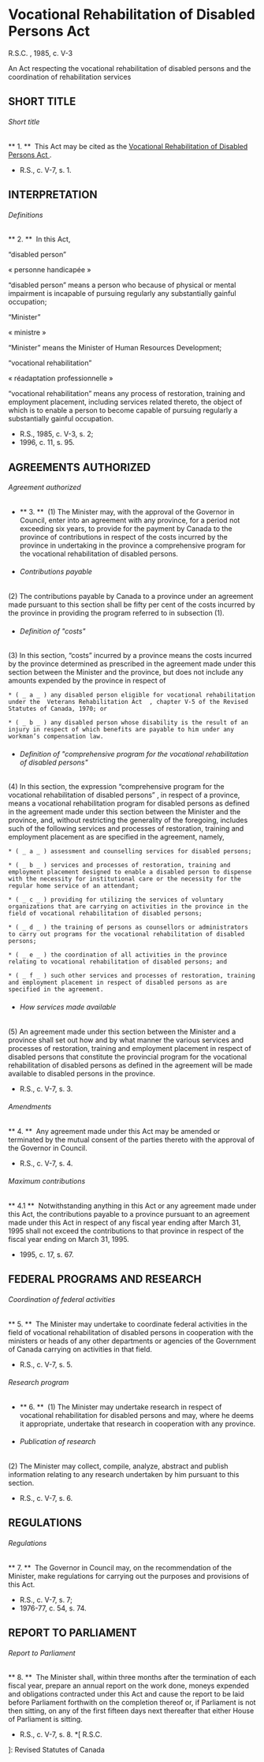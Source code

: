 #  Vocational Rehabilitation of Disabled Persons Act

R.S.C.  , 1985, c. V-3

An Act respecting the vocational rehabilitation of disabled persons and the
coordination of rehabilitation services

##  SHORT TITLE

######  Short title

** 1\. **  This Act may be cited as the  [ Vocational Rehabilitation of Disabled Persons Act ](/eng/acts/V-3) . 

  * R.S., c. V-7, s. 1. 

##  INTERPRETATION

######  Definitions

** 2\. **  In this Act, 

“disabled person”

« personne handicapée »

    

“disabled person”  means a person who because of physical or mental impairment
is incapable of pursuing regularly any substantially gainful occupation;

“Minister”

« ministre »

    

“Minister”  means the Minister of Human Resources Development;

“vocational rehabilitation”

« réadaptation professionnelle »

    

“vocational rehabilitation”  means any process of restoration, training and
employment placement, including services related thereto, the object of which
is to enable a person to become capable of pursuing regularly a substantially
gainful occupation.

  * R.S., 1985, c. V-3, s. 2; 
  * 1996, c. 11, s. 95. 

##  AGREEMENTS AUTHORIZED

######  Agreement authorized

  * ** 3\. **  (1) The Minister may, with the approval of the Governor in Council, enter into an agreement with any province, for a period not exceeding six years, to provide for the payment by Canada to the province of contributions in respect of the costs incurred by the province in undertaking in the province a comprehensive program for the vocational rehabilitation of disabled persons. 

  * ######  Contributions payable 

(2) The contributions payable by Canada to a province under an agreement made
pursuant to this section shall be fifty per cent of the costs incurred by the
province in providing the program referred to in subsection (1).

  * ######  Definition of "costs" 

(3) In this section,  “costs”  incurred by a province means the costs incurred
by the province determined as prescribed in the agreement made under this
section between the Minister and the province, but does not include any
amounts expended by the province in respect of

    * ( _ a _ ) any disabled person eligible for vocational rehabilitation under the  Veterans Rehabilitation Act  , chapter V-5 of the Revised Statutes of Canada, 1970; or 

    * ( _ b _ ) any disabled person whose disability is the result of an injury in respect of which benefits are payable to him under any workman’s compensation law. 

  * ######  Definition of "comprehensive program for the vocational rehabilitation of disabled persons" 

(4) In this section, the expression  “comprehensive program for the vocational
rehabilitation of disabled persons”  , in respect of a province, means a
vocational rehabilitation program for disabled persons as defined in the
agreement made under this section between the Minister and the province, and,
without restricting the generality of the foregoing, includes such of the
following services and processes of restoration, training and employment
placement as are specified in the agreement, namely,

    * ( _ a _ ) assessment and counselling services for disabled persons; 

    * ( _ b _ ) services and processes of restoration, training and employment placement designed to enable a disabled person to dispense with the necessity for institutional care or the necessity for the regular home service of an attendant; 

    * ( _ c _ ) providing for utilizing the services of voluntary organizations that are carrying on activities in the province in the field of vocational rehabilitation of disabled persons; 

    * ( _ d _ ) the training of persons as counsellors or administrators to carry out programs for the vocational rehabilitation of disabled persons; 

    * ( _ e _ ) the coordination of all activities in the province relating to vocational rehabilitation of disabled persons; and 

    * ( _ f _ ) such other services and processes of restoration, training and employment placement in respect of disabled persons as are specified in the agreement. 

  * ######  How services made available 

(5) An agreement made under this section between the Minister and a province
shall set out how and by what manner the various services and processes of
restoration, training and employment placement in respect of disabled persons
that constitute the provincial program for the vocational rehabilitation of
disabled persons as defined in the agreement will be made available to
disabled persons in the province.

  * R.S., c. V-7, s. 3. 

######  Amendments

** 4\. **  Any agreement made under this Act may be amended or terminated by the mutual consent of the parties thereto with the approval of the Governor in Council. 

  * R.S., c. V-7, s. 4. 

######  Maximum contributions

** 4.1 **  Notwithstanding anything in this Act or any agreement made under this Act, the contributions payable to a province pursuant to an agreement made under this Act in respect of any fiscal year ending after March 31, 1995 shall not exceed the contributions to that province in respect of the fiscal year ending on March 31, 1995. 

  * 1995, c. 17, s. 67. 

##  FEDERAL PROGRAMS AND RESEARCH

######  Coordination of federal activities

** 5\. **  The Minister may undertake to coordinate federal activities in the field of vocational rehabilitation of disabled persons in cooperation with the ministers or heads of any other departments or agencies of the Government of Canada carrying on activities in that field. 

  * R.S., c. V-7, s. 5. 

######  Research program

  * ** 6\. **  (1) The Minister may undertake research in respect of vocational rehabilitation for disabled persons and may, where he deems it appropriate, undertake that research in cooperation with any province. 

  * ######  Publication of research 

(2) The Minister may collect, compile, analyze, abstract and publish
information relating to any research undertaken by him pursuant to this
section.

  * R.S., c. V-7, s. 6. 

##  REGULATIONS

######  Regulations

** 7\. **  The Governor in Council may, on the recommendation of the Minister, make regulations for carrying out the purposes and provisions of this Act. 

  * R.S., c. V-7, s. 7; 
  * 1976-77, c. 54, s. 74. 

##  REPORT TO PARLIAMENT

######  Report to Parliament

** 8\. **  The Minister shall, within three months after the termination of each fiscal year, prepare an annual report on the work done, moneys expended and obligations contracted under this Act and cause the report to be laid before Parliament forthwith on the completion thereof or, if Parliament is not then sitting, on any of the first fifteen days next thereafter that either House of Parliament is sitting. 

  * R.S., c. V-7, s. 8. 
  *[
  R.S.C.

 ]: Revised Statutes of Canada

